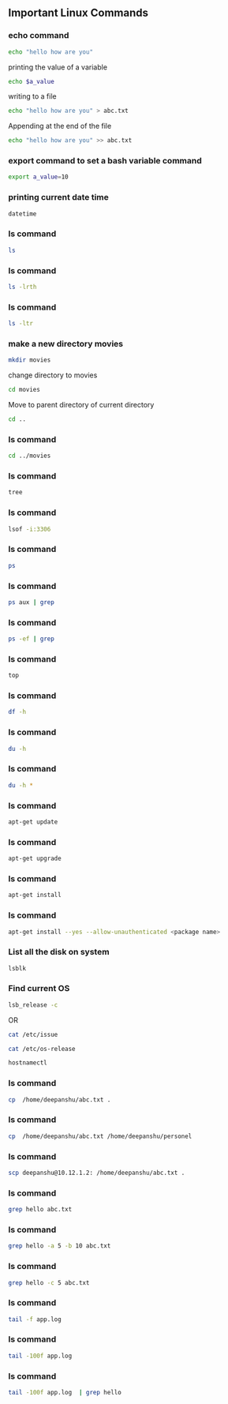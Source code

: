 ## Important Linux Commands


### echo command
```bash
echo "hello how are you"
```

printing the value of a variable
```bash
echo $a_value
```

writing to a file 
```bash
echo "hello how are you" > abc.txt
```

Appending at the end of the file
```bash
echo "hello how are you" >> abc.txt
```

### export command to set a bash variable command
```bash
export a_value=10
```

### printing current date time
```bash
datetime
```

### ls command
```bash
ls
```

### ls command
```bash
ls -lrth
```

### ls command
```bash
ls -ltr
```

### make a new directory movies
```bash
mkdir movies
```

change directory to movies
```bash
cd movies
```

Move to parent directory of current directory
```bash
cd ..
```

### ls command
```bash
cd ../movies
```

### ls command
```bash
tree
```

### ls command
```bash
lsof -i:3306
```

### ls command
```bash
ps
```

### ls command
```bash
ps aux | grep
```

### ls command
```bash
ps -ef | grep
```

### ls command
```bash
top
```

### ls command
```bash
df -h
```

### ls command
```bash
du -h
```

### ls command
```bash
du -h *
```

### ls command
```bash
apt-get update
```

### ls command
```bash
apt-get upgrade
```

### ls command
```bash
apt-get install 
```
### ls command
```bash
apt-get install --yes --allow-unauthenticated <package name> 
```

### List all the disk on system
```bash
lsblk
```

### Find current OS
```bash
lsb_release -c
```

OR

```bash
cat /etc/issue
```

```bash
cat /etc/os-release
```

```bash
hostnamectl
```


### ls command
```bash
cp  /home/deepanshu/abc.txt .
```

### ls command
```bash
cp  /home/deepanshu/abc.txt /home/deepanshu/personel
```

### ls command
```bash
scp deepanshu@10.12.1.2: /home/deepanshu/abc.txt . 
```

### ls command
```bash
grep hello abc.txt 
```

### ls command
```bash
grep hello -a 5 -b 10 abc.txt
```

### ls command
```bash
grep hello -c 5 abc.txt 
```

### ls command
```bash
tail -f app.log 
```

### ls command
```bash
tail -100f app.log 
```

### ls command
```bash
tail -100f app.log  | grep hello
```

```bash

```
